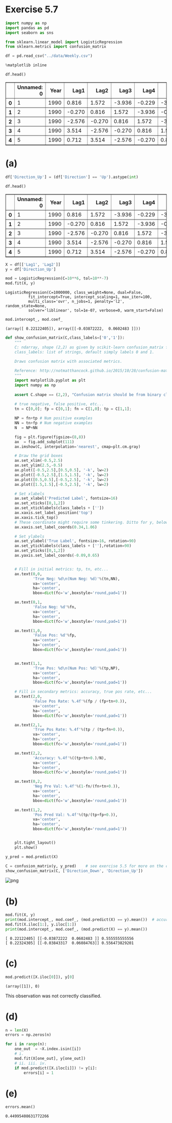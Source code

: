 
# Exercise 5.7


```python
import numpy as np
import pandas as pd
import seaborn as sns

from sklearn.linear_model import LogisticRegression
from sklearn.metrics import confusion_matrix

df = pd.read_csv("../data/Weekly.csv")

%matplotlib inline
```


```python
df.head()
```




<div>
<style scoped>
    .dataframe tbody tr th:only-of-type {
        vertical-align: middle;
    }

    .dataframe tbody tr th {
        vertical-align: top;
    }

    .dataframe thead th {
        text-align: right;
    }
</style>
<table border="1" class="dataframe">
  <thead>
    <tr style="text-align: right;">
      <th></th>
      <th>Unnamed: 0</th>
      <th>Year</th>
      <th>Lag1</th>
      <th>Lag2</th>
      <th>Lag3</th>
      <th>Lag4</th>
      <th>Lag5</th>
      <th>Volume</th>
      <th>Today</th>
      <th>Direction</th>
    </tr>
  </thead>
  <tbody>
    <tr>
      <th>0</th>
      <td>1</td>
      <td>1990</td>
      <td>0.816</td>
      <td>1.572</td>
      <td>-3.936</td>
      <td>-0.229</td>
      <td>-3.484</td>
      <td>0.154976</td>
      <td>-0.270</td>
      <td>Down</td>
    </tr>
    <tr>
      <th>1</th>
      <td>2</td>
      <td>1990</td>
      <td>-0.270</td>
      <td>0.816</td>
      <td>1.572</td>
      <td>-3.936</td>
      <td>-0.229</td>
      <td>0.148574</td>
      <td>-2.576</td>
      <td>Down</td>
    </tr>
    <tr>
      <th>2</th>
      <td>3</td>
      <td>1990</td>
      <td>-2.576</td>
      <td>-0.270</td>
      <td>0.816</td>
      <td>1.572</td>
      <td>-3.936</td>
      <td>0.159837</td>
      <td>3.514</td>
      <td>Up</td>
    </tr>
    <tr>
      <th>3</th>
      <td>4</td>
      <td>1990</td>
      <td>3.514</td>
      <td>-2.576</td>
      <td>-0.270</td>
      <td>0.816</td>
      <td>1.572</td>
      <td>0.161630</td>
      <td>0.712</td>
      <td>Up</td>
    </tr>
    <tr>
      <th>4</th>
      <td>5</td>
      <td>1990</td>
      <td>0.712</td>
      <td>3.514</td>
      <td>-2.576</td>
      <td>-0.270</td>
      <td>0.816</td>
      <td>0.153728</td>
      <td>1.178</td>
      <td>Up</td>
    </tr>
  </tbody>
</table>
</div>



# (a)


```python
df['Direction_Up'] = (df['Direction'] == 'Up').astype(int)
```


```python
df.head()
```




<div>
<style scoped>
    .dataframe tbody tr th:only-of-type {
        vertical-align: middle;
    }

    .dataframe tbody tr th {
        vertical-align: top;
    }

    .dataframe thead th {
        text-align: right;
    }
</style>
<table border="1" class="dataframe">
  <thead>
    <tr style="text-align: right;">
      <th></th>
      <th>Unnamed: 0</th>
      <th>Year</th>
      <th>Lag1</th>
      <th>Lag2</th>
      <th>Lag3</th>
      <th>Lag4</th>
      <th>Lag5</th>
      <th>Volume</th>
      <th>Today</th>
      <th>Direction</th>
      <th>Direction_Up</th>
    </tr>
  </thead>
  <tbody>
    <tr>
      <th>0</th>
      <td>1</td>
      <td>1990</td>
      <td>0.816</td>
      <td>1.572</td>
      <td>-3.936</td>
      <td>-0.229</td>
      <td>-3.484</td>
      <td>0.154976</td>
      <td>-0.270</td>
      <td>Down</td>
      <td>0</td>
    </tr>
    <tr>
      <th>1</th>
      <td>2</td>
      <td>1990</td>
      <td>-0.270</td>
      <td>0.816</td>
      <td>1.572</td>
      <td>-3.936</td>
      <td>-0.229</td>
      <td>0.148574</td>
      <td>-2.576</td>
      <td>Down</td>
      <td>0</td>
    </tr>
    <tr>
      <th>2</th>
      <td>3</td>
      <td>1990</td>
      <td>-2.576</td>
      <td>-0.270</td>
      <td>0.816</td>
      <td>1.572</td>
      <td>-3.936</td>
      <td>0.159837</td>
      <td>3.514</td>
      <td>Up</td>
      <td>1</td>
    </tr>
    <tr>
      <th>3</th>
      <td>4</td>
      <td>1990</td>
      <td>3.514</td>
      <td>-2.576</td>
      <td>-0.270</td>
      <td>0.816</td>
      <td>1.572</td>
      <td>0.161630</td>
      <td>0.712</td>
      <td>Up</td>
      <td>1</td>
    </tr>
    <tr>
      <th>4</th>
      <td>5</td>
      <td>1990</td>
      <td>0.712</td>
      <td>3.514</td>
      <td>-2.576</td>
      <td>-0.270</td>
      <td>0.816</td>
      <td>0.153728</td>
      <td>1.178</td>
      <td>Up</td>
      <td>1</td>
    </tr>
  </tbody>
</table>
</div>




```python
X = df[['Lag1', 'Lag2']]
y = df['Direction_Up']
```


```python
mod = LogisticRegression(C=10**6, tol=10**-7)
mod.fit(X, y)
```




    LogisticRegression(C=1000000, class_weight=None, dual=False,
              fit_intercept=True, intercept_scaling=1, max_iter=100,
              multi_class='ovr', n_jobs=1, penalty='l2', random_state=None,
              solver='liblinear', tol=1e-07, verbose=0, warm_start=False)




```python
mod.intercept_, mod.coef_
```




    (array([ 0.22122405]), array([[-0.03872222,  0.0602483 ]]))




```python
def show_confusion_matrix(C,class_labels=['0','1']):
    """
    C: ndarray, shape (2,2) as given by scikit-learn confusion_matrix function
    class_labels: list of strings, default simply labels 0 and 1.

    Draws confusion matrix with associated metrics.
    
    Reference: http://notmatthancock.github.io/2015/10/28/confusion-matrix.html
    """
    import matplotlib.pyplot as plt
    import numpy as np
    
    assert C.shape == (2,2), "Confusion matrix should be from binary classification only."
    
    # true negative, false positive, etc...
    tn = C[0,0]; fp = C[0,1]; fn = C[1,0]; tp = C[1,1];

    NP = fn+tp # Num positive examples
    NN = tn+fp # Num negative examples
    N  = NP+NN

    fig = plt.figure(figsize=(8,8))
    ax  = fig.add_subplot(111)
    ax.imshow(C, interpolation='nearest', cmap=plt.cm.gray)

    # Draw the grid boxes
    ax.set_xlim(-0.5,2.5)
    ax.set_ylim(2.5,-0.5)
    ax.plot([-0.5,2.5],[0.5,0.5], '-k', lw=2)
    ax.plot([-0.5,2.5],[1.5,1.5], '-k', lw=2)
    ax.plot([0.5,0.5],[-0.5,2.5], '-k', lw=2)
    ax.plot([1.5,1.5],[-0.5,2.5], '-k', lw=2)

    # Set xlabels
    ax.set_xlabel('Predicted Label', fontsize=16)
    ax.set_xticks([0,1,2])
    ax.set_xticklabels(class_labels + [''])
    ax.xaxis.set_label_position('top')
    ax.xaxis.tick_top()
    # These coordinate might require some tinkering. Ditto for y, below.
    ax.xaxis.set_label_coords(0.34,1.06)

    # Set ylabels
    ax.set_ylabel('True Label', fontsize=16, rotation=90)
    ax.set_yticklabels(class_labels + [''],rotation=90)
    ax.set_yticks([0,1,2])
    ax.yaxis.set_label_coords(-0.09,0.65)


    # Fill in initial metrics: tp, tn, etc...
    ax.text(0,0,
            'True Neg: %d\n(Num Neg: %d)'%(tn,NN),
            va='center',
            ha='center',
            bbox=dict(fc='w',boxstyle='round,pad=1'))

    ax.text(0,1,
            'False Neg: %d'%fn,
            va='center',
            ha='center',
            bbox=dict(fc='w',boxstyle='round,pad=1'))

    ax.text(1,0,
            'False Pos: %d'%fp,
            va='center',
            ha='center',
            bbox=dict(fc='w',boxstyle='round,pad=1'))


    ax.text(1,1,
            'True Pos: %d\n(Num Pos: %d)'%(tp,NP),
            va='center',
            ha='center',
            bbox=dict(fc='w',boxstyle='round,pad=1'))

    # Fill in secondary metrics: accuracy, true pos rate, etc...
    ax.text(2,0,
            'False Pos Rate: %.4f'%(fp / (fp+tn+0.)),
            va='center',
            ha='center',
            bbox=dict(fc='w',boxstyle='round,pad=1'))

    ax.text(2,1,
            'True Pos Rate: %.4f'%(tp / (tp+fn+0.)),
            va='center',
            ha='center',
            bbox=dict(fc='w',boxstyle='round,pad=1'))

    ax.text(2,2,
            'Accuracy: %.4f'%((tp+tn+0.)/N),
            va='center',
            ha='center',
            bbox=dict(fc='w',boxstyle='round,pad=1'))

    ax.text(0,2,
            'Neg Pre Val: %.4f'%(1-fn/(fn+tn+0.)),
            va='center',
            ha='center',
            bbox=dict(fc='w',boxstyle='round,pad=1'))

    ax.text(1,2,
            'Pos Pred Val: %.4f'%(tp/(tp+fp+0.)),
            va='center',
            ha='center',
            bbox=dict(fc='w',boxstyle='round,pad=1'))


    plt.tight_layout()
    plt.show()
```


```python
y_pred = mod.predict(X)

C = confusion_matrix(y, y_pred)    # see exercise 5.5 for more on the confusion matrix
show_confusion_matrix(C, ['Direction_Down', 'Direction_Up'])
```


![png](05_07_files/05_07_10_0.png)


# (b)


```python
mod.fit(X, y)
print(mod.intercept_, mod.coef_, (mod.predict(X) == y).mean())  # accuracy
mod.fit(X.iloc[1:], y.iloc[1:])
print(mod.intercept_, mod.coef_, (mod.predict(X) == y).mean())
```

    [ 0.22122405] [[-0.03872222  0.0602483 ]] 0.555555555556
    [ 0.22324305] [[-0.03843317  0.06084763]] 0.556473829201


# (c)


```python
mod.predict([X.iloc[0]]), y[0]
```




    (array([1]), 0)



This observation was not correctly classified.

# (d)


```python
n = len(X)
errors = np.zeros(n)

for i in range(n):
    one_out  = ~X.index.isin([i])
    # i.
    mod.fit(X[one_out], y[one_out])
    # ii. iii. iv.
    if mod.predict([X.iloc[i]]) != y[i]:
        errors[i] = 1
```

# (e)


```python
errors.mean()
```




    0.44995408631772266


